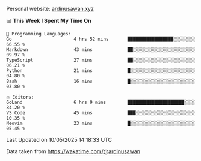 Personal website: [ardinusawan.xyz](https://ardinusawan.xyz)

<!--START_SECTION:waka-->
📊 **This Week I Spent My Time On** 

```text
💬 Programming Languages: 
Go                       4 hrs 52 mins       █████████████████░░░░░░░░   66.55 % 
Markdown                 43 mins             ██░░░░░░░░░░░░░░░░░░░░░░░   09.97 % 
TypeScript               27 mins             ██░░░░░░░░░░░░░░░░░░░░░░░   06.21 % 
Python                   21 mins             █░░░░░░░░░░░░░░░░░░░░░░░░   04.80 % 
Bash                     16 mins             █░░░░░░░░░░░░░░░░░░░░░░░░   03.80 % 

🔥 Editors: 
GoLand                   6 hrs 9 mins        █████████████████████░░░░   84.20 % 
VS Code                  45 mins             ███░░░░░░░░░░░░░░░░░░░░░░   10.35 % 
Neovim                   23 mins             █░░░░░░░░░░░░░░░░░░░░░░░░   05.45 % 
```


 Last Updated on 10/05/2025 14:18:33 UTC
<!--END_SECTION:waka-->
Data taken from https://wakatime.com/@ardinusawan
